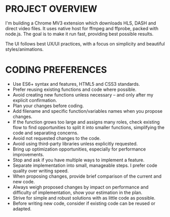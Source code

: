 # PROJECT OVERVIEW

I'm building a Chrome MV3 extension which downloads HLS, DASH and direct video files. It uses native host for ffmpeg and ffprobe, packed with node.js. The goal is to make it run fast, providing best possible results.

The UI follows best UX/UI practices, with a focus on simplicity and beautiful styles/animations.

# CODING PREFERENCES

- Use ES6+ syntax and features, HTML5 and CSS3 standards.
- Prefer reusing existing functions and code where possible.
- Avoid creating new functions unless necessary – and only after my explicit confirmation.
- Plan your changes before coding.
- Add filename and specific function/variables names when you propose changes.
- If the function grows too large and assigns many roles, check existing flow to find opportunities to split it into smaller functions, simplifying the code and separating concerns.
- Avoid not requested changes to the code.
- Avoid using third-party libraries unless explicitly requested.
- Bring up optimization opportunities, especially for performance improvements.
- Stop and ask if you have multiple ways to implement a feature.
- Separate implementation into small, manageable steps. I prefer code quality over writing speed.
- When proposing changes, provide brief comparison of the current and new code.
- Always weigh proposed changes by impact on performance and difficulty of implementation, show your estimation in the plan.
- Strive for simple and robust solutions with as little code as possible.
- Before writing new code, consider if existing code can be reused or adapted.

